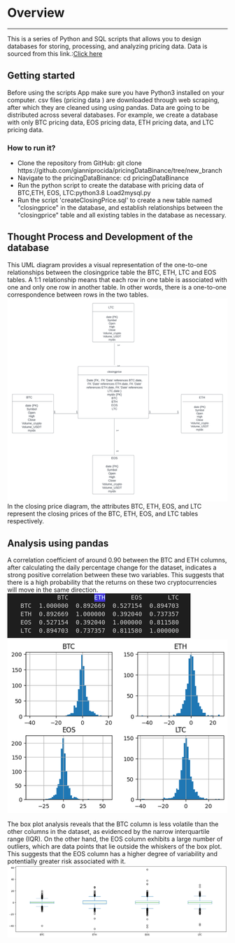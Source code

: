 <!DOCTYPE html>
<html lang="en">
<head>
    <meta charset="UTF-8">
</head>
<body>
    <h1>Overview</h1>
    <hr>
     <p> This is a series of Python and SQL scripts that allows you to design databases for storing, processing, and analyzing pricing data. Data is sourced from this link.:<a href="https://www.cryptodatadownload.com/data/binance/">Click here</a></p>
    <h2>Getting started</h2>
    Before using the scripts App make sure you have Python3 installed on your computer.
    csv files (pricing data ) are downloaded through web scraping, after which they are cleaned using 
    using pandas. Data are going to be distributed across several databases.
         For example, we create a database with only BTC pricing data, EOS pricing data, ETH pricing data, and LTC pricing data.

   <h3>How to run it?</h3>
   <ul>
     <li>Clone the repository from GitHub: git clone https://github.com/gianniprocida/pricingDataBinance/tree/new_branch</li>
     <li>Navigate to the pricingDataBinance: cd pricingDataBinance</li>
     <li>Run the python script to create the database with pricing data of BTC,ETH, EOS, LTC:python3.8 Load2mysql.py
 </li>
     <li>Run the script 'createClosingPrice.sql' to create a new table named "closingprice" in the database, and establish relationships between the "closingprice" table
         and all existing tables in the database as necessary.</li>
   </ul>     

</body>

<h2>Thought Process and Development of the database</h2>
This UML diagram provides a visual representation of the one-to-one relationships between the closingprice table the BTC, ETH, LTC and EOS tables.
A 1:1 relationship means that each row in one table is associated with one and only one row in another table. 
In other words, there is a one-to-one correspondence between rows in the two tables. <img src="diagram.png" alt="Description of the image">
In the closing price diagram, the attributes BTC, ETH, EOS, and LTC represent the closing prices of the BTC, ETH, EOS, and LTC tables respectively.

<h2>Analysis using pandas</h2>
A correlation coefficient of around 0.90 between the BTC and ETH columns, after calculating the daily percentage change for the dataset, indicates a strong positive correlation between these two variables. This suggests that there is a high probability that the returns on these two cryptocurrencies will move in the same direction. <img src="correl.png" alt="Description of the image"> <img src="histogram.png" alt="Description of the image">

The box plot analysis reveals that the BTC column is less volatile than the other columns in the dataset, as evidenced by the narrow interquartile range (IQR). On the other hand, the EOS column exhibits a large number of outliers, which are data points that lie outside the whiskers of the box plot. This suggests that the EOS column has a higher degree of variability and potentially greater risk associated with it. <img src="boxplot.png" alt="Description of the image">